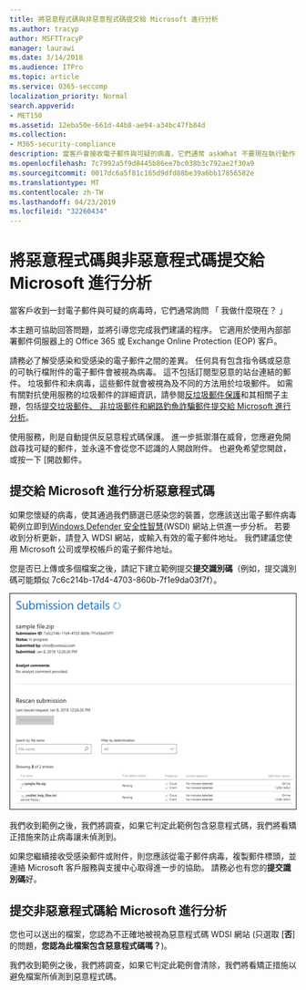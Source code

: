 ```yaml
---
title: 將惡意程式碼與非惡意程式碼提交給 Microsoft 進行分析
ms.author: tracyp
author: MSFTTracyP
manager: laurawi
ms.date: 3/14/2018
ms.audience: ITPro
ms.topic: article
ms.service: O365-seccomp
localization_priority: Normal
search.appverid:
- MET150
ms.assetid: 12eba50e-661d-44b8-ae94-a34bc47fb84d
ms.collection:
- M365-security-compliance
description: 當客戶會接收電子郵件與可疑的病毒，它們通常 askWhat 不要現在執行動作？
ms.openlocfilehash: 7c7992a5f9d8445b86ee7bc038b3c792ae2f30a9
ms.sourcegitcommit: 0017dc6a5f81c165d9dfd88be39a6bb17856582e
ms.translationtype: MT
ms.contentlocale: zh-TW
ms.lasthandoff: 04/23/2019
ms.locfileid: "32260434"
---
```

# <a name="submitting-malware-and-non-malware-to-microsoft-for-analysis"></a>將惡意程式碼與非惡意程式碼提交給 Microsoft 進行分析

當客戶收到一封電子郵件與可疑的病毒時，它們通常詢問 「 我做什麼現在？ 」
  
本主題可協助回答問題，並將引導您完成我們建議的程序。 它適用於使用內部部署郵件伺服器上的 Office 365 或 Exchange Online Protection (EOP) 客戶。
  
請務必了解受感染和受感染的電子郵件之間的差異。 任何具有包含指令碼或惡意的可執行檔附件的電子郵件會被視為病毒。 這不包括訂閱型惡意的站台連結的郵件。 垃圾郵件和未病毒，這些郵件就會被視為及不同的方法用於垃圾郵件。 如需有關對抗使用服務的垃圾郵件的詳細資訊，請參閱[反垃圾郵件保護](anti-spam-and-anti-malware-protection.md)和其相關子主題，包括[提交垃圾郵件、 非垃圾郵件和網路釣魚詐騙郵件提交給 Microsoft 進行分析](submit-spam-non-spam-and-phishing-scam-messages-to-microsoft-for-analysis.md)。 
  
使用服務，則是自動提供反惡意程式碼保護。 進一步抵禦潛在威脅，您應避免開啟尋找可疑的郵件，並永遠不會從您不認識的人開啟附件。 也避免希望您開啟，或按一下 [開啟郵件。
  
## <a name="submitting-malware-to-microsoft-for-analysis"></a>提交給 Microsoft 進行分析惡意程式碼

如果您懷疑的病毒，使其通過我們篩選已感染您的裝置，您應該送出電子郵件病毒範例立即到[Windows Defender 安全性智慧](https://www.microsoft.com/wdsi/filesubmission)(WSDI) 網站上供進一步分析。 若要收到分析更新，請登入 WDSI 網站，或輸入有效的電子郵件地址。 我們建議您使用 Microsoft 公司或學校帳戶的電子郵件地址。 
  
您是否已上傳或多個檔案之後，請記下建立範例提交**提交識別碼**（例如，提交識別碼可能類似 7c6c214b-17d4-4703-860b-7f1e9da03f7f）。 
  
![Windows Defender 安全性智慧網站中的提交詳細資料](media/EOP-Malware-Protection-Center.png)
  
我們收到範例之後，我們將調查，如果它判定此範例包含惡意程式碼，我們將看矯正措施來防止病毒讓未偵測到。
  
如果您繼續接收受感染郵件或附件，則您應該從電子郵件病毒，複製郵件標頭，並連絡 Microsoft 客戶服務與支援中心取得進一步的協助。 請務必也有您的**提交識別碼**好。 
  
## <a name="submitting-non-malware-to-microsoft-for-analysis"></a>提交非惡意程式碼給 Microsoft 進行分析

您也可以送出的檔案，您認為不正確地被視為惡意程式碼 WDSI 網站 (只選取 [**否**] 的問題，**您認為此檔案包含惡意程式碼嗎？**)。
  
我們收到範例之後，我們將調查，如果它判定此範例會清除，我們將看矯正措施以避免檔案所偵測到惡意程式碼。
  

